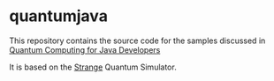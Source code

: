 # quantumjava

This repository contains the source code for the samples discussed in
<a href="https://www.manning.com/books/quantum-computing-for-java-developers?a_aid=quantu
mjava&a_bid=e5166ab9">Quantum Computing for Java Developers</a>

It is based on the <a href="https://github.com/redfx-quantum/strange">Strange</a> Quantum Simulator.
